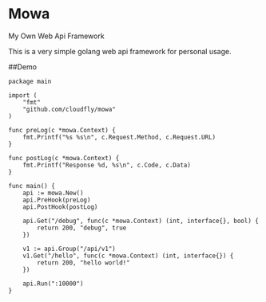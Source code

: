 Mowa
====

My Own Web Api Framework

This is a very simple golang web api framework for personal usage.

##Demo

```golang
package main

import (
	"fmt"
	"github.com/cloudfly/mowa"
)

func preLog(c *mowa.Context) {
	fmt.Printf("%s %s\n", c.Request.Method, c.Request.URL)
}

func postLog(c *mowa.Context) {
	fmt.Printf("Response %d, %s\n", c.Code, c.Data)
}

func main() {
	api := mowa.New()
	api.PreHook(preLog)
	api.PostHook(postLog)

	api.Get("/debug", func(c *mowa.Context) (int, interface{}, bool) {
		return 200, "debug", true
	})

	v1 := api.Group("/api/v1")
	v1.Get("/hello", func(c *mowa.Context) (int, interface{}) {
		return 200, "hello world!"
	})

	api.Run(":10000")
}
```
